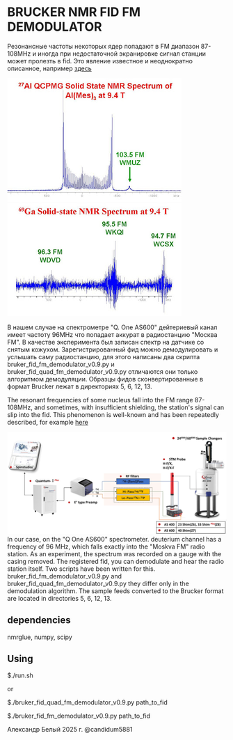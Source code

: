 # BRUCKER NMR FID FM DEMODULATOR
Резонансные частоты некоторых ядер попадают в FM диапазон 87-108MHz и иногда при недостаточной экранировке сигнал станции может пролезть в fid. Это явление известное и неоднократно описанное, например [здесь](https://u-of-o-nmr-facility.blogspot.com/2008/05/interference-from-fm-radio-stations.html)


![27Al](radio1.jpg)
![69Ga](radio2.jpg)


В нашем случае на спектрометре "Q. One AS600" дейтериевый канал имеет частоту 96MHz что попадает аккурат в радиостанцию "Москва FM". В качестве эксперимента был записан спектр на датчике со снятым кожухом. Зарегистрированный фид можно демодулировать и услышать саму радиостанцию, для этого написаны два скрипта bruker_fid_fm_demodulator_v0.9.py и bruker_fid_quad_fm_demodulator_v0.9.py отличаются они только алгоритмом демодуляции. Образцы фидов сконвертированные в формат Brucker лежат в директориях 5, 6, 12, 13.


The resonant frequencies of some nucleus fall into the FM range 87-108MHz, and sometimes, with insufficient shielding, the station's signal can slip into the fid. This phenomenon is well-known and has been repeatedly described, for example [here](https://u-of-o-nmr-facility.blogspot.com/2008/05/interference-from-fm-radio-stations.html )


![Q ONE NMR spectrometr](Q-One-platform-NMR-Complete-Systems-Full.jpg)
In our case, on the "Q One AS600" spectrometer.  deuterium channel has a frequency of 96 MHz, which falls exactly into the "Moskva FM" radio station. As an experiment, the spectrum was recorded on a gauge with the casing removed. The registered fid, you can demodulate and hear the radio station itself. Two scripts have been written for this. bruker_fid_fm_demodulator_v0.9.py and bruker_fid_quad_fm_demodulator_v0.9.py they differ only in the demodulation algorithm. The sample feeds converted to the Brucker format are located in directories 5, 6, 12, 13.


## dependencies
nmrglue, numpy, scipy


## Using
$./run.sh


or


$./bruker_fid_quad_fm_demodulator_v0.9.py path_to_fid


$./bruker_fid_fm_demodulator_v0.9.py path_to_fid

Александр Белый 2025 г.
@candidum5881
